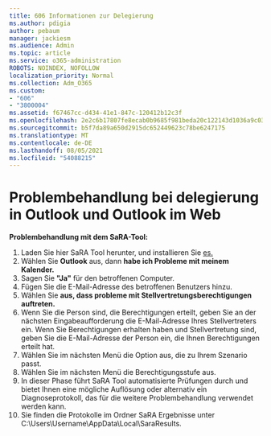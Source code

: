 ```yaml
---
title: 606 Informationen zur Delegierung
ms.author: pdigia
author: pebaum
manager: jackiesm
ms.audience: Admin
ms.topic: article
ms.service: o365-administration
ROBOTS: NOINDEX, NOFOLLOW
localization_priority: Normal
ms.collection: Adm_O365
ms.custom:
- "606"
- "3800004"
ms.assetid: f67467cc-d434-41e1-847c-120412b12c3f
ms.openlocfilehash: 2e2c6b17807fe8ecab0b9685f981beda20c122143d1036a9c03075552c5ca897
ms.sourcegitcommit: b5f7da89a650d2915dc652449623c78be6247175
ms.translationtype: MT
ms.contentlocale: de-DE
ms.lasthandoff: 08/05/2021
ms.locfileid: "54088215"
---
```

# <a name="troubleshooting-delegation-in-outlook-and-outlook-on-the-web"></a>Problembehandlung bei delegierung in Outlook und Outlook im Web

**Problembehandlung mit dem SaRA-Tool:**

1. Laden Sie hier SaRA Tool herunter, und installieren Sie [es.](https://aka.ms/SaRA-SkypeForBusinessSignIn)
1. Wählen Sie **Outlook** aus, dann **habe ich Probleme mit meinem Kalender.**
1. Sagen Sie **"Ja"** für den betroffenen Computer.
1. Fügen Sie die E-Mail-Adresse des betroffenen Benutzers hinzu.
1. Wählen Sie **aus, dass probleme mit Stellvertretungsberechtigungen auftreten.**
1. Wenn Sie die Person sind, die Berechtigungen erteilt, geben Sie an der nächsten Eingabeaufforderung die E-Mail-Adresse Ihres Stellvertreters ein. Wenn Sie Berechtigungen erhalten haben und Stellvertretung sind, geben Sie die E-Mail-Adresse der Person ein, die Ihnen Berechtigungen erteilt hat.
1. Wählen Sie im nächsten Menü die Option aus, die zu Ihrem Szenario passt.
1. Wählen Sie im nächsten Menü die Berechtigungsstufe aus.
1. In dieser Phase führt SaRA Tool automatisierte Prüfungen durch und bietet Ihnen eine mögliche Auflösung oder alternativ ein Diagnoseprotokoll, das für die weitere Problembehandlung verwendet werden kann.
1. Sie finden die Protokolle im Ordner SaRA Ergebnisse unter C:\Users\Username\AppData\Local\SaraResults.
